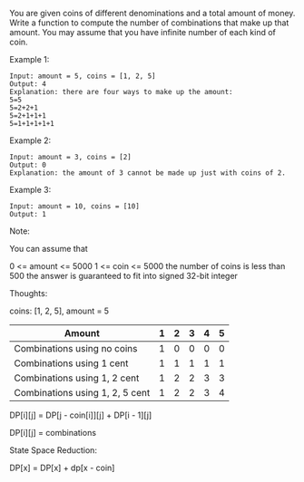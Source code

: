 You are given coins of different denominations and a total amount of money. Write a function to compute the number of combinations that make up that amount. You may assume that you have infinite number of each kind of coin.

Example 1:

```
Input: amount = 5, coins = [1, 2, 5]
Output: 4
Explanation: there are four ways to make up the amount:
5=5
5=2+2+1
5=2+1+1+1
5=1+1+1+1+1
```

Example 2:

```
Input: amount = 3, coins = [2]
Output: 0
Explanation: the amount of 3 cannot be made up just with coins of 2.
```

Example 3:

```
Input: amount = 10, coins = [10] 
Output: 1
```

Note:

You can assume that

0 <= amount <= 5000
1 <= coin <= 5000
the number of coins is less than 500
the answer is guaranteed to fit into signed 32-bit integer

Thoughts:

coins: [1, 2, 5], amount = 5

|  Amount   | 1 | 2 | 3 | 4 | 5 |
|  ----  | ----  | ---- | ---- | ---- | ---- |
| Combinations using no coins | 1 | 0 | 0 | 0 |0 |
| Combinations using 1 cent | 1 | 1 | 1 | 1 | 1 |
| Combinations using 1, 2 cent | 1 | 2 | 2 | 3 | 3|
| Combinations using 1, 2, 5 cent | 1 | 2 | 2 | 3 | 4 |

DP[i][j] = DP[j - coin[i]][j] + DP[i - 1][j]

DP[i][j] = combinations

State Space Reduction:

DP[x] = DP[x] + dp[x - coin]
